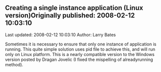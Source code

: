 ## Creating a single instance application (Linux version)Originally published: 2008-02-12 10:03:10 
Last updated: 2008-02-12 10:03:10 
Author: Larry Bates 
 
Sometimes it is necessary to ensure that only one instance of application is running. This quite simple solution uses pid file to achieve this, and will run only on Linux platform.  This is a nearly compatible version to the Windows version posted by Dragan Jovelic (I fixed the mispelling of alreadyrunning method).